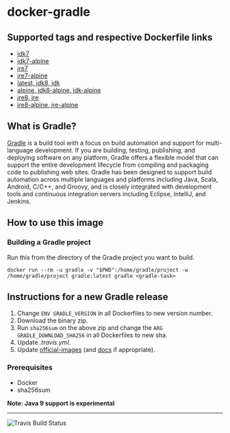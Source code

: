 # docker-gradle

## Supported tags and respective Dockerfile links

* [jdk7](https://github.com/keeganwitt/docker-gradle/blob/master/jdk7/Dockerfile)
* [jdk7-alpine](https://github.com/keeganwitt/docker-gradle/blob/master/jdk7-alpine/Dockerfile)
* [jre7](https://github.com/keeganwitt/docker-gradle/blob/master/jre7/Dockerfile)
* [jre7-alpine](https://github.com/keeganwitt/docker-gradle/blob/master/jre7-alpine/Dockerfile)
* [latest, jdk8, jdk](https://github.com/keeganwitt/docker-gradle/blob/master/jdk8/Dockerfile)
* [alpine, jdk8-alpine, jdk-alpine](https://github.com/keeganwitt/docker-gradle/blob/master/jdk8-alpine/Dockerfile)
* [jre8, jre](https://github.com/keeganwitt/docker-gradle/blob/master/jre8/Dockerfile)
* [jre8-alpine, jre-alpine](https://github.com/keeganwitt/docker-gradle/blob/master/jre8-alpine/Dockerfile)

## What is Gradle?

[Gradle](https://gradle.org/) is a build tool with a focus on build automation and support for multi-language development. If you are building, testing, publishing, and deploying software on any platform, Gradle offers a flexible model that can support the entire development lifecycle from compiling and packaging code to publishing web sites. Gradle has been designed to support build automation across multiple languages and platforms including Java, Scala, Android, C/C++, and Groovy, and is closely integrated with development tools and continuous integration servers including Eclipse, IntelliJ, and Jenkins.

## How to use this image

### Building a Gradle project

Run this from the directory of the Gradle project you want to build.

`docker run --rm -u gradle -v "$PWD":/home/gradle/project -w /home/gradle/project gradle:latest gradle <gradle-task>`

<!--
### Reusing the Gradle cache

The local Gradle cache can be reused across containers by creating a volume and mounting it in */home/gradle/.gradle*.
Note that sharing between concurrently running containers doesn't work currently
(see [#851](https://github.com/gradle/gradle/issues/851)).

```
docker volume create --name gradle-cache
docker run -it -u gradle -v gradle-cache:/home/gradle/.gradle gradle:alpine gradle build
```
-->

## Instructions for a new Gradle release

1. Change `ENV GRADLE_VERSION` in all Dockerfiles to new version number.
1. Download the binary zip.
1. Run `sha256sum` on the above zip and change the `ARG GRADLE_DOWNLOAD_SHA256` in all Dockerfiles to new sha.
1. Update _.travis.yml_.
1. Update [official-images](https://github.com/docker-library/official-images) (and [docs](https://github.com/docker-library/docs) if appropriate).

### Prerequisites

* Docker
* sha256sum

**Note: Java 9 support is experimental**

---
![Travis Build Status](https://travis-ci.org/keeganwitt/docker-gradle.svg?branch=master)

